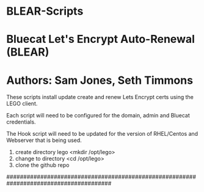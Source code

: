 # BLEAR-Scripts
# Bluecat Let's Encrypt Auto-Renewal (BLEAR)
# Authors: Sam Jones, Seth Timmons

These scripts install update create and renew Lets Encrypt certs using the LEGO client.

Each script will need to be configured for the domain, admin and Bluecat credentials.

The Hook script will need to be updated for the version of RHEL/Centos and Webserver that is being used.

1. create directory lego <mkdir /opt/lego>
2. change to directory <cd /opt/lego>
3. clone the github repo <git clone>

#######################################################################################

